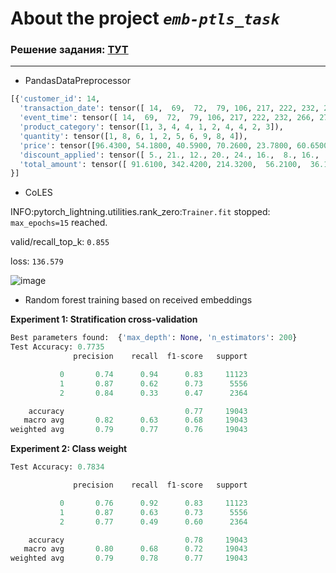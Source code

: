 # About the project ***`emb-ptls_task`***

### Решение задания: [ТУТ](src/notebooks/tech_task_coles_emb.ipynb)

-----

- PandasDataPreprocessor

```python
[{'customer_id': 14,
  'transaction_date': tensor([ 14,  69,  72,  79, 106, 217, 222, 232, 266, 273]),
  'event_time': tensor([ 14,  69,  72,  79, 106, 217, 222, 232, 266, 273]),
  'product_category': tensor([1, 3, 4, 4, 1, 2, 4, 4, 2, 3]),
  'quantity': tensor([1, 8, 6, 1, 2, 5, 6, 9, 8, 4]),
  'price': tensor([96.4300, 54.1800, 40.5900, 70.2600, 23.7800, 60.6500, 92.3200, 26.9400, 23.8000, 26.5600], dtype=torch.float64),
  'discount_applied': tensor([ 5., 21., 12., 20., 24., 16.,  8., 16.,  5., 27.], dtype=torch.float64),
  'total_amount': tensor([ 91.6100, 342.4200, 214.3200,  56.2100,  36.1500, 254.7300, 509.6100, 203.6700, 180.8800,  77.5600], dtype=torch.float64)
}]
```

- CoLES

INFO:pytorch_lightning.utilities.rank_zero:`Trainer.fit` stopped: `max_epochs=15` reached.

valid/recall_top_k: `0.855`

loss: `136.579`

![image](https://github.com/user-attachments/assets/d132c176-c58a-4ace-8b84-ca475178a8d8)

- Random forest training based on received embeddings

**Experiment 1: Stratification cross-validation**

```python
Best parameters found:  {'max_depth': None, 'n_estimators': 200}
Test Accuracy: 0.7735
              precision    recall  f1-score   support

           0       0.74      0.94      0.83     11123
           1       0.87      0.62      0.73      5556
           2       0.84      0.33      0.47      2364

    accuracy                           0.77     19043
   macro avg       0.82      0.63      0.68     19043
weighted avg       0.79      0.77      0.76     19043
```

**Experiment 2: Class weight**

```python
Test Accuracy: 0.7834

              precision    recall  f1-score   support

           0       0.76      0.92      0.83     11123
           1       0.87      0.63      0.73      5556
           2       0.77      0.49      0.60      2364

    accuracy                           0.78     19043
   macro avg       0.80      0.68      0.72     19043
weighted avg       0.79      0.78      0.77     19043
```
